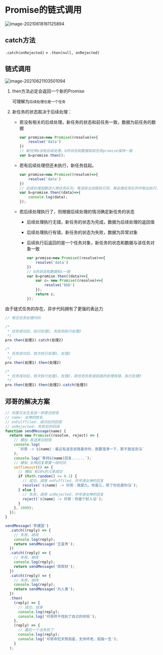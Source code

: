 # Promise的链式调用

![image-20210618161125894](http://mdrs.yuanjin.tech/img/20210618161125.png)

## catch方法

`.catch(onRejected)` = `.then(null, onRejected)`

## 链式调用

![image-20210621103501094](http://mdrs.yuanjin.tech/img/20210621103501.png)

1. then方法必定会返回一个新的Promise

   可理解为`后续处理也是一个任务`

2. 新任务的状态取决于后续处理：

   - 若没有相关的后续处理，新任务的状态和前任务一致，数据为前任务的数据

     ```js
     var promise=new Promise((resolve)=>{
         resolve('data')
     })
     // 新任务b没有后续处理，b的状态和数据和前任务promise保持一致
     var b=promise.then();
     ```
   
   - 若有后续处理但还未执行，新任务挂起。
   
     ```js
     var promise=new Promise((resolve)=>{
         resolve('data')
     })
     // 后续处理函数进入微任务队列，等渲染主线程执行完，再去微任务队列中取出执行，等待的事件，b状态是pending
     var b=promise.then((data)=>{
         console.log(data);
     });
     ```
   
   - 若后续处理执行了，则根据后续处理的情况确定新任务的状态
     - 后续处理执行无错，新任务的状态为完成，数据为后续处理的返回值
     
     - 后续处理执行有错，新任务的状态为失败，数据为异常对象
     
     - 后续执行后返回的是一个任务对象，新任务的状态和数据与该任务对象一致
     
       ```js
       var promise=new Promise((resolve)=>{
           resolve('data')
       })
       // b的状态和数据和c一致
       var b=promise.then((data)=>{
           var c= new Promise((resolve)=>{
               resolve('bbb')
           });
           return c;
       });
       ```
     
       

由于链式任务的存在，异步代码拥有了更强的表达力

```js
// 常见任务处理代码

/*
 * 任务成功后，执行处理1，失败则执行处理2
 */
pro.then(处理1).catch(处理2)

/*
 * 任务成功后，依次执行处理1、处理2
 */
pro.then(处理1).then(处理2)

/*
 * 任务成功后，依次执行处理1、处理2，若任务失败或前面的处理有错，执行处理3
 */
pro.then(处理1).then(处理2).catch(处理3)
```

## 邓哥的解决方案

```js
// 向某位女生发送一则表白短信
// name: 女神的姓名
// onFulffiled: 成功后的回调
// onRejected: 失败后的回调
function sendMessage(name) {
  return new Promise((resolve, reject) => {
    // 模拟 发送表白短信
    console.log(
      `邓哥 -> ${name}：最近有谣言说我喜欢你，我要澄清一下，那不是谣言😘`
    );
    console.log(`等待${name}回复......`);
    // 模拟 女神回复需要一段时间
    setTimeout(() => {
      // 模拟 有10%的几率成功
      if (Math.random() <= 0.1) {
        // 成功，调用 onFuffiled，并传递女神的回复
        resolve(`${name} -> 邓哥：我是九，你是三，除了你还是你😘`);
      } else {
        // 失败，调用 onRejected，并传递女神的回复
        reject(`${name} -> 邓哥：你是个好人😜`);
      }
    }, 1000);
  });
}

sendMessage('李建国')
  .catch((reply) => {
    // 失败，继续
    console.log(reply);
    return sendMessage('王富贵');
  })
  .catch((reply) => {
    // 失败，继续
    console.log(reply);
    return sendMessage('周聚财');
  })
  .catch((reply) => {
    // 失败，继续
    console.log(reply);
    return sendMessage('刘人勇');
  })
  .then(
    (reply) => {
      // 成功，结束
      console.log(reply);
      console.log('邓哥终于找到了自己的伴侣');
    },
    (reply) => {
      // 最后一个也失败了
      console.log(reply);
      console.log('邓哥命犯天煞孤星，无伴终老，孤独一生');
    }
  );
```

